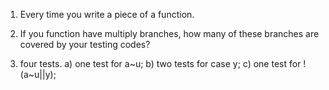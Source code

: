 1. Every time you write a piece of a function.

2. If you function have multiply branches, how many of these branches
   are covered by your testing codes?
   
3. four tests.
   a) one test for a\~u;
   b) two tests for case y;
   c) one test for !(a\~u||y);
